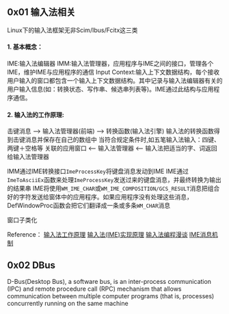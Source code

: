 ## 0x01 输入法相关

Linux下的输入法框架无非Scim/Ibus/Fcitx这三类

#### 1. 基本概念：
IME:输入法编辑器
IMM:输入法管理器，应用程序与IME之间的接口，管理各个IME，维护IME与应用程序的通信
Input Context:输入上下文数据结构，每个接收用户输入的窗口都包含一个输入上下文数据结构。其中记录与输入法编辑器有关的用户输入信息(如：转换状态、写作串、候选串列表等)。IME通过此结构与应用程序通信。

#### 2. 输入法的工作原理:
击键消息 --> 输入法管理器(前端) --> 转换函数(输入法引擎)
                                输入法的转换函数得到击键消息并保存在自己的数组中
                                当符合规定条件时,如五笔输入法输入：四键、两键＋空格等
关联的应用窗口 <-- 输入法管理器 <-- 输入法把适当的字、词返回给输入法管理器

IMM通过IME转换接口`ImeProcessKey`将键盘消息发动到IME
IME通过`ImeToAsciiEx`函数来处理`ImeProcessKey`发送过来的键盘消息，并最终转换为输出的结果串
IME将使用`WM_IME_CHAR`或`WM_IME_COMPOSITION/GCS_RESULT`消息把组合好的字符发送给窗体中的应用程序。如果应用程序没有处理这些消息，DefWindowProc函数会把它们翻译成一条或多条`WM_CHAR`消息


窗口子类化


Reference：
[输入法工作原理](https://blog.csdn.net/shuilan0066/article/details/6883629)
[输入法(IME)实现原理](https://blog.csdn.net/fishmai/article/details/60633558)
[输入法编程漫谈](https://wenku.baidu.com/view/3d179422bcd126fff7050b9d.html)
[IME消息机制](http://egamesir.wap.blog.163.com/w2/blogDetail.do;jsessionid=FAA3EAD9D7D502FE93FC8817051A9D33.blogp17v1-8010?blogId=1011359886&hostID=egamesir)

## 0x02 DBus

D-Bus(Desktop Bus), a software bus, is an inter-process communication (IPC) and remote procedure call (RPC) mechanism that allows communication between multiple computer programs (that is, processes) concurrently running on the same machine



